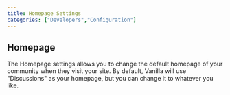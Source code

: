 ```yaml
---
title: Homepage Settings
categories: ["Developers","Configuration"]
---
```

## Homepage

The Homepage settings allows you to change the default homepage of your community when they visit your site.  By default, Vanilla will use "Discussions" as your homepage, but you can change it to whatever you like.
